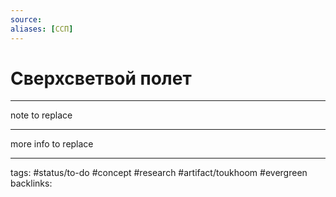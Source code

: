 ```yaml
---
source:
aliases: [ССП]
---
```

# Сверхсветвой полет
---
note to replace

---
more info to replace

---
tags: #status/to-do #concept #research #artifact/toukhoom #evergreen 
backlinks: 